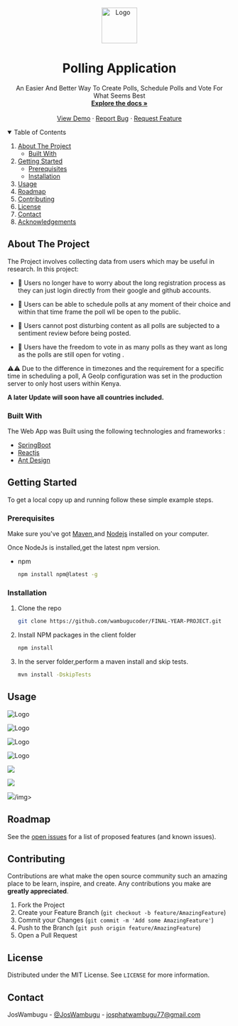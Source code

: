 <!-- PROJECT LOGO -->
<br />
<p align="center">
  <a href="https://github.com/wambugucoder/FINAL-YEAR-PROJECT">
    <img src="client/public/android-chrome-192x192.png" alt="Logo" width="80" height="80">
  </a>

  <h1 align="center">Polling Application</h1>

  <p align="center">
    An Easier And Better Way To Create Polls,
    Schedule Polls and Vote For What Seems Best
    <br />
    <a href="https://github.com/wambugucoder/FINAL-YEAR-PROJECT/blob/main/README.md"><strong>Explore the docs »</strong></a>
    <br />
    <br />
    <a href="https:// pollsapp-2021.westeurope.cloudapp.azure.com">View Demo</a>
    ·
    <a href="https://github.com/wambugucoder/FINAL-YEAR-PROJECT/issues/new">Report Bug</a>
    ·
    <a href="https://github.com/wambugucoder/FINAL-YEAR-PROJECT/issues/new">Request Feature</a>
  </p>
</p>



<!-- TABLE OF CONTENTS -->
<details open="open">
  <summary>Table of Contents</summary>
  <ol>
    <li>
      <a href="#about-the-project">About The Project</a>
      <ul>
        <li><a href="#built-with">Built With</a></li>
      </ul>
    </li>
    <li>
      <a href="#getting-started">Getting Started</a>
      <ul>
        <li><a href="#prerequisites">Prerequisites</a></li>
        <li><a href="#installation">Installation</a></li>
      </ul>
    </li>
    <li><a href="#usage">Usage</a></li>
    <li><a href="#roadmap">Roadmap</a></li>
    <li><a href="#contributing">Contributing</a></li>
    <li><a href="#license">License</a></li>
    <li><a href="#contact">Contact</a></li>
    <li><a href="#acknowledgements">Acknowledgements</a></li>
  </ol>
</details>



<!-- ABOUT THE PROJECT -->
## About The Project

The Project involves collecting data from users which may be useful in research. In this project: 

*  🌟 Users no longer have to worry about the long registration process as they can just login directly from their google and github accounts.
  
*  🌟 Users can be able to schedule polls at any moment of their choice and within that time frame the poll wll be open to the public. 
   
*  🌟 Users cannot post disturbing content as all polls are subjected to a sentiment review before being posted. 

*  🌟 Users have the freedom to vote in as many polls as they want as long as the polls are still open for voting . 


⚠️⚠️  Due to the difference in timezones and the     requirement for a specific time in scheduling a poll,
A GeoIp configuration was set in the production server to only host users within Kenya.

<b>A later Update will soon have all countries included.</b>

### Built With
The Web App was Built using the following technologies and frameworks : 

* [SpringBoot](https://spring.io/projects/spring-boot)
* [Reactjs](https://reactjs.org/)
* [Ant Design](https://ant.design/)



<!-- GETTING STARTED -->
## Getting Started
To get a local copy up and running follow these simple example steps.

### Prerequisites
Make sure you've got <a href="https://maven.apache.org/install.html">Maven </a>and <a href="https://nodejs.org/en/download/">Nodejs</a> installed on  your computer.

Once NodeJs is installed,get the latest npm version.

* npm
  ```sh
  npm install npm@latest -g
  ```

### Installation

1. Clone the repo
   ```sh
   git clone https://github.com/wambugucoder/FINAL-YEAR-PROJECT.git
   ```
2. Install NPM packages in the client folder
   ```sh
   npm install
   ```
3. In the server folder,perform a maven install and skip tests.
   
   ```sh
   mvn install -DskipTests
   ```



<!-- USAGE EXAMPLES -->
## Usage

 <img src="preview/login.PNG" alt="Logo" ></img>

<img src="preview/register.PNG" alt="Logo" ></img>

<img src="preview/create-Poll.PNG" alt="Logo" ></img>

<img src="preview/scheduled-Poll.PNG" alt="Logo" ></img>
 
 <img src="preview/dashboard1.PNG" ></img>

<img src="preview/dashboard3.PNG"  ></img>

<img src="preview/scheduledlist.PNG" >/img>


<!-- ROADMAP -->
## Roadmap

See the [open issues](https://github.com/wambugucoder/FINAL-YEAR-PROJECT/issues) for a list of proposed features (and known issues).



<!-- CONTRIBUTING -->
## Contributing

Contributions are what make the open source community such an amazing place to be learn, inspire, and create. Any contributions you make are **greatly appreciated**.

1. Fork the Project
2. Create your Feature Branch (`git checkout -b feature/AmazingFeature`)
3. Commit your Changes (`git commit -m 'Add some AmazingFeature'`)
4. Push to the Branch (`git push origin feature/AmazingFeature`)
5. Open a Pull Request



<!-- LICENSE -->
## License

Distributed under the MIT License. See `LICENSE` for more information.



<!-- CONTACT -->
## Contact

JosWambugu - [@JosWambugu](https://twitter.com/JosWambugu) - josphatwambugu77@gmail.com













